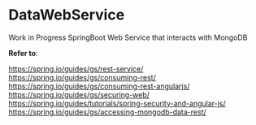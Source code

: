 # DataWebService
Work in Progress SpringBoot Web Service that interacts with MongoDB


**Refer to**:

https://spring.io/guides/gs/rest-service/
https://spring.io/guides/gs/consuming-rest/
https://spring.io/guides/gs/consuming-rest-angularjs/
https://spring.io/guides/gs/securing-web/
https://spring.io/guides/tutorials/spring-security-and-angular-js/
https://spring.io/guides/gs/accessing-mongodb-data-rest/